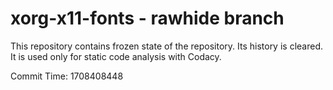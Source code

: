 # xorg-x11-fonts - rawhide branch

This repository contains frozen state of the repository.
Its history is cleared. It is used only for static code
analysis with Codacy.

Commit Time: 1708408448